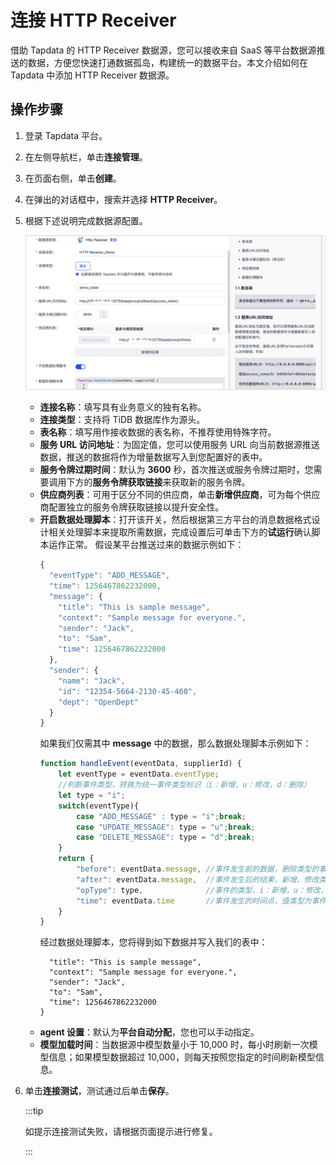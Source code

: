 # 连接 HTTP Receiver

借助 Tapdata 的 HTTP Receiver 数据源，您可以接收来自 SaaS 等平台数据源推送的数据，方便您快速打通数据孤岛，构建统一的数据平台。本文介绍如何在 Tapdata 中添加 HTTP Receiver 数据源。

## 操作步骤

1. 登录 Tapdata 平台。

2. 在左侧导航栏，单击**连接管理**。

3. 在页面右侧，单击**创建**。

4. 在弹出的对话框中，搜索并选择 **HTTP Receiver**。

5. 根据下述说明完成数据源配置。

   ![数据源配置](../../../images/http_receiver_connection_setting.png)

   * **连接名称**：填写具有业务意义的独有名称。
   * **连接类型**：支持将 TiDB 数据库作为源头。
   * **表名称**：填写用作接收数据的表名称，不推荐使用特殊字符。
   * **服务 URL 访问地址**：为固定值，您可以使用服务 URL 向当前数据源推送数据，推送的数据将作为增量数据写入到您配置好的表中。
   * **服务令牌过期时间**：默认为 **3600** 秒，首次推送或服务令牌过期时，您需要调用下方的**服务令牌获取链接**来获取新的服务令牌。
   * **供应商列表**：可用于区分不同的供应商，单击**新增供应商**，可为每个供应商配置独立的服务令牌获取链接以提升安全性。
   * **开启数据处理脚本**：打开该开关，然后根据第三方平台的消息数据格式设计相关处理脚本来提取所需数据，完成设置后可单击下方的**试运行**确认脚本运作正常。
     假设某平台推送过来的数据示例如下：
     ```js
     {
       "eventType": "ADD_MESSAGE",
       "time": 1256467862232000,
       "message": {
         "title": "This is sample message",
         "context": "Sample message for everyone.",
         "sender": "Jack",
         "to": "Sam",
         "time": 1256467862232000
       },
       "sender": {
         "name": "Jack",
         "id": "12354-5664-2130-45-460",
         "dept": "OpenDept"
       }
     }
     ```
     如果我们仅需其中 **message** 中的数据，那么数据处理脚本示例如下：
     ```js
     function handleEvent(eventData, supplierId) {
         let eventType = eventData.eventType;
         //判断事件类型，转换为统一事件类型标识（i：新增，u：修改，d：删除）
         let type = "i";
         switch(eventType){
             case "ADD_MESSAGE" : type = "i";break;
             case "UPDATE_MESSAGE": type = "u";break;
             case "DELETE_MESSAGE": type = "d";break;
         }
         return {
             "before": eventData.message, //事件发生前的数据，删除类型的事件此值是必填
             "after": eventData.message,  //事件发生后的结果，新增、修改类型的事件此值为必填
             "opType": type,              //事件的类型，i：新增，u：修改，d：删除
             "time": eventData.time       //事件发生的时间点，值类型为事件戳
         }
     }
     ```
     经过数据处理脚本，您将得到如下数据并写入我们的表中：
     ```js{
       "title": "This is sample message",
       "context": "Sample message for everyone.",
       "sender": "Jack",
       "to": "Sam",
       "time": 1256467862232000
     }
     ```
   * **agent 设置**：默认为**平台自动分配**，您也可以手动指定。
   * **模型加载时间**：当数据源中模型数量小于 10,000 时，每小时刷新一次模型信息；如果模型数据超过 10,000，则每天按照您指定的时间刷新模型信息。

6. 单击**连接测试**，测试通过后单击**保存**。

   :::tip

   如提示连接测试失败，请根据页面提示进行修复。

   :::
